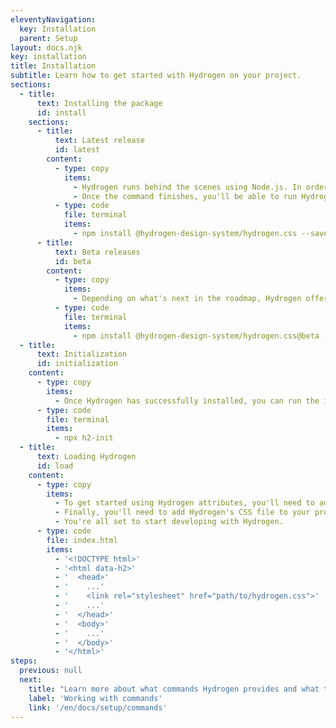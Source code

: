 ```yaml
---
eleventyNavigation:
  key: Installation
  parent: Setup
layout: docs.njk
key: installation
title: Installation
subtitle: Learn how to get started with Hydrogen on your project.
sections:
  - title:
      text: Installing the package
      id: install
    sections:
      - title:
          text: Latest release
          id: latest
        content:
          - type: copy
            items:
              - Hydrogen runs behind the scenes using Node.js. In order to install Hydrogen on your project, you'll need to have Node and NPM installed on your machine. From there, inside of a command prompt/terminal window, navigate to the root of your project and run the installation command.
              - Once the command finishes, you'll be able to run Hydrogen's commands from your project. If you'd like to dig a little deeper into Hydrogen's code, you'll be able to find the installation inside of your project's <code>node_modules</code> folder.
          - type: code
            file: terminal
            items:
              - npm install @hydrogen-design-system/hydrogen.css --save-dev
      - title:
          text: Beta releases
          id: beta
        content:
          - type: copy
            items:
              - Depending on what's next in the roadmap, Hydrogen offers occasional beta releases for testing upcoming features. You can view the most recent beta releases on <a href="https://www.npmjs.com/package/@hydrogen-design-system/hydrogen.css" title="Visit Hydrogen on NPM." target="_blank" rel="noreferrer">Hydrogen's NPM package page</a>. If you'd like to install a beta release on your project, you can do so using a modified version of the installation command.
          - type: code
            file: terminal
            items:
              - npm install @hydrogen-design-system/hydrogen.css@beta --save-dev
  - title:
      text: Initialization
      id: initialization
    content:
      - type: copy
        items:
          - Once Hydrogen has successfully installed, you can run the initialization command from the root folder of your project. This command will prompt you to enter a few details about your project's markup and output directory, after which it will automatically create a configuration file for you. This configuration file contains everything you'll need to customize Hydrogen to your brand, including examples and default values.
      - type: code
        file: terminal
        items:
          - npx h2-init
  - title:
      text: Loading Hydrogen
      id: load
    content:
      - type: copy
        items:
          - To get started using Hydrogen attributes, you'll need to add a <code>data-h2</code> attribute to your <code>html</code> or <code>body</code> element. You can also apply this attribute to a section or component if you only need Hydrogen in a localized context.
          - Finally, you'll need to add Hydrogen's CSS file to your project's <code>head</code> tag. The path you use here should reflect the path you specified as your output directory, followed by <code>hydrogen.css</code>.
          - You're all set to start developing with Hydrogen.
      - type: code
        file: index.html
        items:
          - '<!DOCTYPE html>'
          - '<html data-h2>'
          - '  <head>'
          - '    ...'
          - '    <link rel="stylesheet" href="path/to/hydrogen.css">'
          - '    ...'
          - '  </head>'
          - '  <body>'
          - '    ...'
          - '  </body>'
          - '</html>'
steps:
  previous: null
  next:
    title: "Learn more about what commands Hydrogen provides and what they'll do for you while you work."
    label: 'Working with commands'
    link: '/en/docs/setup/commands'
---
```

